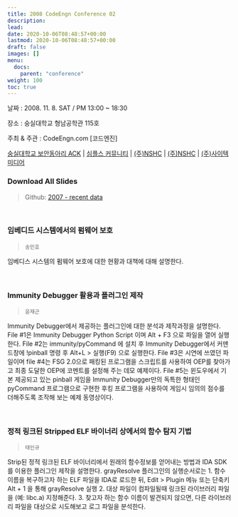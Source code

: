 ```yaml
---
title: 2008 CodeEngn Conference 02
description: 
lead: 
date: 2020-10-06T08:48:57+00:00
lastmod: 2020-10-06T08:48:57+00:00
draft: false
images: []
menu:
  docs:
    parent: "conference"
weight: 100
toc: true
---
```


날짜 : 2008. 11. 8. SAT / PM 13:00 ~ 18:30

장소 : 숭실대학교 형남공학관 115호

주최 & 주관 : CodeEngn.com [코드엔진] &nbsp;

<a href='http://ack.or.kr' target='_blank'>숭실대학교 보안동아리 ACK</a> |
<a href='http://www.simples.kr' target='_blank'>심플스 커뮤니티</a> |
<a href='http://ack.or.kr' target='_blank'>(주)NSHC</a> |
<a href='https://www.nshc.net' target='_blank'>(주)NSHC</a> |
<a href='https://search.naver.com/search.naver?where=nexearch&sm=top_hty&fbm=0&ie=utf8&query=사이텍미디어' target='_blank'>(주)사이텍미디어</a>
<br />

### Download All Slides

> Github: <a href='https://github.com/codeengn/codeengn-conference' target='_blank'>2007 - recent data</a>

<br />



### 임베디드 시스템에서의 펌웨어 보호

> <small>송민호</small>


임베디스 시스템의 펌웨어 보호에 대한 현황과 대책에 대해 설명한다.


<br />

### Immunity Debugger 활용과 플러그인 제작

> <small>윤재근</small>


Immunity Debugger에서 제공하는 플러그인에 대한 분석과 제작과정을 설명한다. File #1은 Immunity Debugger Python Script 이며 Alt + F3 으로 파일을 열어 실행한다. File #2는 immunity/pyCommand 에 설치 후 Immunity Debugger에서 커맨드창에 !pinball 명령 후 Alt+L > 실행(F9) 으로 실행한다. File #3은 시연에 쓰였던 파일이며 file #4는 FSG 2.0으로 패킹된 프로그램을 스크립트를 사용하여 OEP를 찾아가고 최종 도달한 OEP에 코멘트를 설정해 주는 데모 예제이다. File #5는 윈도우에서 기본 제공되고 있는 pinball 게임을 Immunity Debugger만의 독특한 형태인 pyCommand 프로그램으로 구현한 후킹 프로그램을 사용하여 게임시 임의의 점수를 더해주도록 조작해 보는 예제 동영상이다.


<br />

### 정적 링크된 Stripped ELF 바이너리 상에서의 함수 탐지 기법

> <small>태인규</small>


Strip된 정적 링크된 ELF 바이너리에서 원래의 함수정보를 얻어내는 방법과 IDA SDK를 이용한 플러그인 제작을 설명한다. grayResolve 플러그인의 실행순서로는 1. 함수 이름을 복구하고자 하는 ELF 파일을 IDA로 로드한 뒤, Edit > Plugin 메뉴 또는 단축키 Alt + 1 을 통해 grayResolve 실행 2. 대상 파일이 컴파일될때 링크된 라이브러리 파일을 (예: libc.a) 지정해준다. 3. 찾고자 하는 함수 이름이 발견되지 않으면, 다른 라이브러리 파일을 대상으로 시도해보고 로그 파일을 분석한다.
